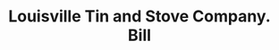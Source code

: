 ---
doi: 10.7916/D83J4R4W
date_other: '1938'
date_other_textual: '1938'
form: printed ephemera
genre:
- Invoices
name:
- Louisville Tin and Stove Company
object_in_context_url: https://biggert.cul.columbia.edu/items/view/ave_biggert_01847
subject_hierarchical_geographic:
- Louisville, Kentucky, United States
subject_name:
- Louisville Tin and Stove Company
title: Louisville Tin and Stove Company. Bill
sort_title: Louisville Tin and Stove Company. Bill
call_number: ave_biggert_01847
coordinates:
- 38.22533333333334,-85.74166666666667
pid: ave_biggert_01847
identifiers: ave_biggert_01847
permalink: /biggert/ave_biggert_01847/
layout: iiif-image-page
---